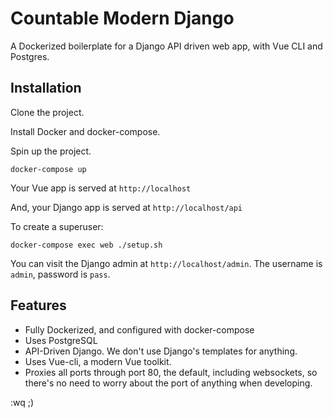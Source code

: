 # Countable Modern Django

A Dockerized boilerplate for a Django API driven web app, with Vue CLI and Postgres.

## Installation

Clone the project.

Install Docker and docker-compose.

Spin up the project.

```
docker-compose up
```

Your Vue app is served at `http://localhost`

And, your Django app is served at `http://localhost/api`


To create a superuser:

```
docker-compose exec web ./setup.sh
```

You can visit the Django admin at `http://localhost/admin`. The username is `admin`, password is `pass`.

## Features

  * Fully Dockerized, and configured with docker-compose
  * Uses PostgreSQL
  * API-Driven Django. We don't use Django's templates for anything.
  * Uses Vue-cli, a modern Vue toolkit.
  * Proxies all ports through port 80, the default, including websockets, so there's no need to worry about the port of anything when developing.

:wq ;)
